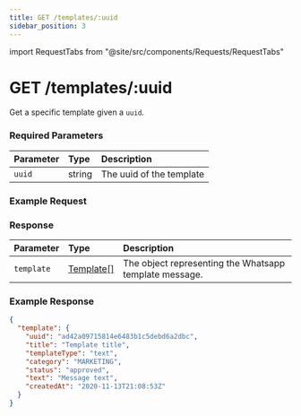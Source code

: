 ```yaml
---
title: GET /templates/:uuid
sidebar_position: 3
---
```


import RequestTabs from "@site/src/components/Requests/RequestTabs"

# GET /templates/:uuid

Get a specific template given a `uuid`.

### Required Parameters

| Parameter | Type   | Description              |
| :-------- | :----- | :----------------------- |
| `uuid`    | string | The uuid of the template |

### Example Request

<RequestTabs endpoint='templates_api' request="get_template"/>

### Response

| Parameter  | Type                                               | Description                                            |
| :--------- | :------------------------------------------------- | :----------------------------------------------------- |
| `template` | [Template[]](/api/reference/object_types/template) | The object representing the Whatsapp template message. |

### Example Response

```json title=response.json
{
  "template": {
    "uuid": "ad42a09715814e6483b1c5debd6a2dbc",
    "title": "Template title",
    "templateType": "text",
    "category": "MARKETING",
    "status": "approved",
    "text": "Message text",
    "createdAt": "2020-11-13T21:08:53Z"
  }
}
```
